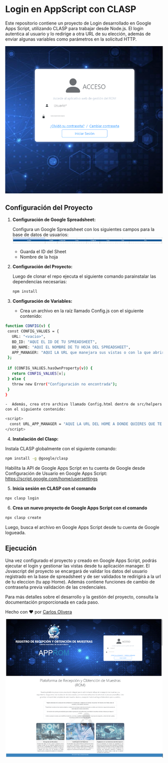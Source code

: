 # Login en AppScript con CLASP

Este repositorio contiene un proyecto de Login desarrollado en Google Apps Script, utilizando CLASP para trabajar desde Node.js. El login autentica al usuario y lo redirige a otra URL de su elección, además de enviar algunas variables como parámetros en la solicitud HTTP.

![login](https://github.com/coliveramispireta/assets-images/blob/main/login.PNG)

## Configuración del Proyecto

1. **Configuración de Google Spreadsheet:**

   Configura un Google Spreadsheet con los siguientes campos para la base de datos de usuarios:
   ![Muestra de Tabla SpreadSheet](https://github.com/coliveramispireta/assets-images/blob/main/BD_Users.PNG?raw=true)
   - Guarda el ID del Sheet
   - Nombre de la hoja

2. **Configuración del Proyecto:**

   Luego de clonar el repo ejecuta el siguiente comando parainstalar las dependencias necesarias:

   ```bash
   npm install
   ```

3. **Configuración de Variables:**

    -  Crea un archivo en la raíz llamado Config.js con el siguiente contenido:

 ```bash
function CONFIG(v) {
  const CONFIG_VALUES = {
    URL: "<vacio>",
    BD_ID: "AQUI EL ID DE TU SPREADSHEET",
    BD_NAME: "AQUI EL NOMBRE DE TU HOJA DEL SPREADSHEET",
    APP_MANAGER: "AQUI LA URL que manejara sus vistas o con la que abriras tu login"
  };

  if (CONFIG_VALUES.hasOwnProperty(v)) {
    return CONFIG_VALUES[v];
  } else {
    throw new Error("Configuración no encontrada");
  }
}
 ```

    -  Además, crea otro archivo llamado Config.html dentro de src/helpers con el siguiente contenido:

```bash
<script>
  const URL_APP_MANAGER = "AQUI LA URL DEL HOME A DONDE QUIERES QUE TE REDIRIJA SI ES Q EL LOGIN TE AUTENTICA"; 
</script>
```

4. **Instalación del Clasp:**

Instala CLASP globalmente con el siguiente comando:

```bash
npm install -g @google/clasp
```

Habilita la API de Google Apps Script en tu cuenta de Google desde Configuración de Usuario en Google Apps Script:  https://script.google.com/home/usersettings

5. **Inicia sesión en CLASP con el comando**

```bash
npx clasp login
```

6. **Crea un nuevo proyecto de Google Apps Script con el comando**

```bash
npx clasp create
```

Luego, busca el archivo en Google Apps Script desde tu cuenta de Google logueada.


## Ejecución

Una vez configurado el proyecto y creado en Google Apps Script, podrás ejecutar el login y gestionar las vistas desde tu aplicación manager.
El Jsvascript del proyecto se encargará de validar los datos del usuario registrado en la base de spreadsheet y de ser validados te redirigirá a la url de tu eleccion (tu app Home). Además contiene funciones de cambio de contraseña previa validación de las credenciales. 

Para más detalles sobre el desarrollo y la gestión del proyecto, consulta la documentación proporcionada en cada paso.

Hecho con ❤️ por [Carlos Olivera](https://github.com/coliveramispireta)

![Page](https://github.com/coliveramispireta/assets-images/blob/main/page.PNG)
